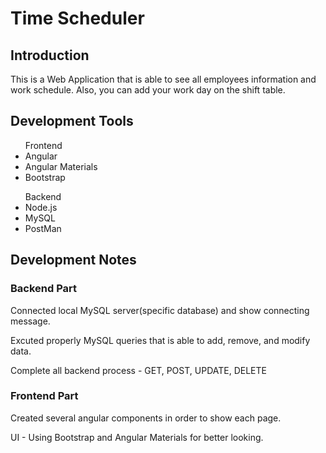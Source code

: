 # Time Scheduler

## Introduction

<p>This is a Web Application that is able to see all employees information and work schedule. Also, you can add your work day on the shift table.</p>

## Development Tools

<ul>Frontend
    <li>Angular</li>
    <li>Angular Materials</li>
    <li>Bootstrap</li>
</ul>

<ul>Backend
    <li>Node.js</li>
    <li>MySQL</li>
    <li>PostMan</li>
</ul>

## Development Notes

### Backend Part
<p>Connected local MySQL server(specific database) and show connecting message.</p>
<p>Excuted properly MySQL queries that is able to add, remove, and modify data.</p>
<p>Complete all backend process - GET, POST, UPDATE, DELETE</p>

### Frontend Part
<p>Created several angular components in order to show each page.</p>
<p>UI - Using Bootstrap and Angular Materials for better looking.</p>
<p></p>
